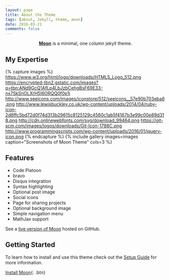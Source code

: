 ```yaml
---
layout: page
title: About the Theme
tags: [about, Jekyll, theme, moon]
date: 2016-03-21
comments: false
---
```



<center><a href="https://codeforkoffee.github.io/"><b>Moon</b></a> is a minimal, one column jekyll theme.</center>


## My Expertise

{% capture images %}
    https://www.w3.org/html/logo/downloads/HTML5_Logo_512.png
    https://encrypted-tbn2.gstatic.com/images?q=tbn:ANd9GcQ1AfLp4LbJzbCehgBsF69E33-nx7SkSnOLXrH5I6ORQQ0f0p1i
    http://www.seeicons.com/images/iconstore/512/seeicons__57e90b703eba6.png
    http://www.lewisbuckley.co.uk/wp-content/uploads/2014/04/ruby-icon-2d8ffc5bd72d0f74d313b29615c8125129c4560c1ab5f4167b3e99c00e89d318.png
    http://cdn.onlinewebfonts.com/svg/download_99464.png
    https://git-scm.com/images/logos/downloads/Git-Icon-1788C.png
    http://www.programmingscripts.com/wp-content/uploads/2016/01/jquery-icon.png
{% endcapture %}
{% include gallery images=images caption="Screenshots of Moon Theme" cols=3 %}

## Features

* Code Platoon
* bravo
* Disqus integration
* Syntax highlighting
* Optional post image
* Social icons
* Page for sharing projects
* Optional background image
* Simple navigation menu
* MathJax support

See a [live version of Moon](http://taylantatli.github.io/Moon) hosted on GitHub.

## Getting Started

To learn how to install and use this theme check out the [Setup Guide](http://taylantatli.me/Moon/moon-theme/) for more information.

[Install Moon](https://github.com/TaylanTatli/Moon){: .btn}
